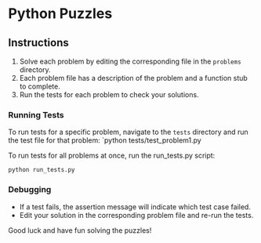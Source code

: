 # Python Puzzles

## Instructions
1. Solve each problem by editing the corresponding file in the `problems` directory.
2. Each problem file has a description of the problem and a function stub to complete.
3. Run the tests for each problem to check your solutions.

### Running Tests
To run tests for a specific problem, navigate to the `tests` directory and run the test file for that problem:
`python tests/test_problem1.py

To run tests for all problems at once, run the run_tests.py script:

`python run_tests.py`


### Debugging 

- If a test fails, the assertion message will indicate which test case failed.
- Edit your solution in the corresponding problem file and re-run the tests.

Good luck and have fun solving the puzzles!